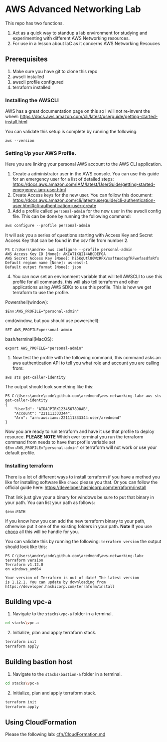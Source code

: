 # AWS Advanced Networking Lab

This repo has two functions.
1. Act as a quick way to standup a lab environment for studying and experimenting with different AWS Networking resources.  
2. For use in a lesson about IaC as it concerns AWS Networking Resouces

## Prerequisites

1. Make sure you have git to clone this repo
1. awscli installed
2. awscli profile configured
3. terraform installed

### Installing the AWSCLI

AWS has a great documentation page on this so I will not re-invent the wheel: https://docs.aws.amazon.com/cli/latest/userguide/getting-started-install.html  

You can validate this setup is complete by running the following:  
```
aws --version
```

### Setting Up your AWS Profile.

Here you are linking your personal AWS account to the AWS CLI application.

1. Create a administrator user in the AWS console. You can use this guide for an emergency user for a list of detailed steps: https://docs.aws.amazon.com/IAM/latest/UserGuide/getting-started-emergency-iam-user.html  
2. Create Access keys for the new user. You can follow this document: https://docs.aws.amazon.com/cli/latest/userguide/cli-authentication-user.html#cli-authentication-user-create  
3. Add a profile called `personal-admin` for the new user in the awscli config file. This can be done by running the following command:  
```powershell
aws configure --profile personal-admin
```
It will ask you a series of questions starting with Access Key and Secret Access Key that can be found in the csv file from number 2.  
```
PS C:\Users\andre> aws configure --profile personal-admin
AWS Access Key ID [None]: AKIATIXQII4ABCDEFGA
AWS Secret Access Key [None]: hi5KqUtl80WzRFX/saftWsdagfRFwefasdfaRfs
Default region name [None]: us-east-1
Default output format [None]: json
```
4. You can now set an environment variable that will tell AWSCLI to use this profile for all commands, this will also tell terraform and other applications using AWS SDKs to use this profile. This is how we get terraform to use the profile.  

Powershell(window):  
```
$Env:AWS_PROFILE="personal-admin"
```  
cmd(window, but you should use powershell):  
```
SET AWS_PROFILE=personal-admin
```  
bash/terminal(MacOS):  
```
export AWS_PROFILE="personal-admin"
```  
1. Now test the profile with the following command, this command asks an aws authentication API to tell you what role and account you are calling from:  
```
aws sts get-caller-identity
```  
The output should look something like this:  
```
PS C:\Users\andre\code\github.com\aredmond\aws-networking-lab> aws sts get-caller-identity
{
    "UserId": "AIDAJPIRX1234567890AB",
    "Account": "221111333344",
    "Arn": "arn:aws:iam::221111333344:user/aredmond"
}
```  

Now you are ready to run terraform and have it use that profile to deploy resource. **PLEASE NOTE** Which ever terminal you run the terraform command from needs to have that profile variable set `$Env:AWS_PROFILE="personal-admin"` or terraform will not work or use your default profile.  


### Installing terraform

There is a lot of different ways to install terraform if you have a method you like for installing software like `choco` please you that. Or you can follow the official guide here: https://developer.hashicorp.com/terraform/install 

That link just give your a binary for windows be sure to put that binary in your path. You can list your path as follows:  
```
$env:PATH
```
If you know how you can add the new terraform binary to your path, otherwise put it one of the existing folders in your path. **Note** If you use [choco](https://chocolatey.org/) all this will be handle for you. 

You can validate this by running the following: `terraform version` the output should look like this:  
```
PS C:\Users\andre\code\github.com\aredmond\aws-networking-lab> terraform version
Terraform v1.12.0
on windows_amd64

Your version of Terraform is out of date! The latest version
is 1.12.1. You can update by downloading from https://developer.hashicorp.com/terraform/install
```

## Building vpc-a

1. Navigate to the `stacks\vpc-a` folder in a terminal.  
```bash
cd stacks\vpc-a
```
2. Initialize, plan and apply terraform stack.  
```bash
terraform init
terraform apply
```

## Building bastion host

1. Navigate to the `stacks\bastion-a` folder in a terminal.  
```bash
cd stacks\vpc-a
```
2. Initialize, plan and apply terraform stack.  
```bash
terraform init
terraform apply
```

## Using CloudFormation

Please the following lab: [cfn/CloudFormation.md](cfn/CloudFormation.md)